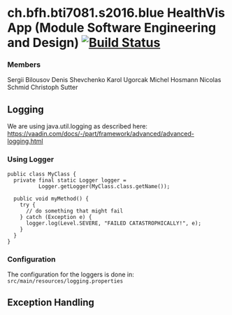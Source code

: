 # ch.bfh.bti7081.s2016.blue HealthVis App (Module Software Engineering and Design) [![Build Status](https://travis-ci.org/BurningBadger/ch.bfh.bti7081.s2016.blue.svg?branch=master)](https://travis-ci.org/BurningBadger/ch.bfh.bti7081.s2016.blue)

### Members
Sergii Bilousov
Denis Shevchenko
Karol Ugorcak
Michel Hosmann
Nicolas Schmid
Christoph Sutter


## Logging
We are using java.util.logging as described here: https://vaadin.com/docs/-/part/framework/advanced/advanced-logging.html

### Using Logger
```
public class MyClass {
  private final static Logger logger =
          Logger.getLogger(MyClass.class.getName());

  public void myMethod() {
    try {
      // do something that might fail
    } catch (Exception e) {
      logger.log(Level.SEVERE, "FAILED CATASTROPHICALLY!", e);
    }
  }
}
```

### Configuration
The configuration for the loggers is done in: ``src/main/resources/logging.properties``



## Exception Handling